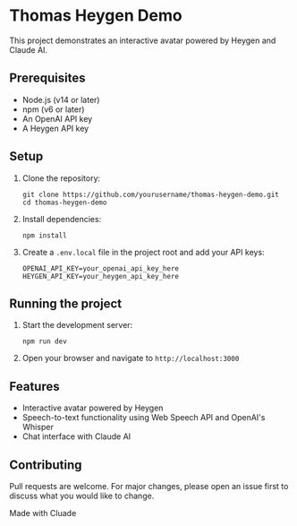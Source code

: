 # Thomas Heygen Demo

This project demonstrates an interactive avatar powered by Heygen and Claude AI.

## Prerequisites

- Node.js (v14 or later)
- npm (v6 or later)
- An OpenAI API key
- A Heygen API key

## Setup

1. Clone the repository:
   ```
   git clone https://github.com/yourusername/thomas-heygen-demo.git
   cd thomas-heygen-demo
   ```

2. Install dependencies:
   ```
   npm install
   ```

3. Create a `.env.local` file in the project root and add your API keys:
   ```
   OPENAI_API_KEY=your_openai_api_key_here
   HEYGEN_API_KEY=your_heygen_api_key_here
   ```

## Running the project

1. Start the development server:
   ```
   npm run dev
   ```

2. Open your browser and navigate to `http://localhost:3000`

## Features

- Interactive avatar powered by Heygen
- Speech-to-text functionality using Web Speech API and OpenAI's Whisper
- Chat interface with Claude AI

## Contributing

Pull requests are welcome. For major changes, please open an issue first to discuss what you would like to change.

Made with Cluade